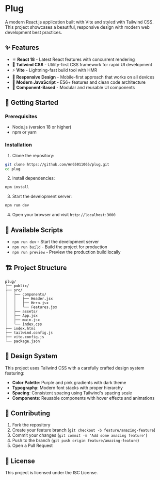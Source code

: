 # Plug

A modern React.js application built with Vite and styled with Tailwind CSS. This project showcases a beautiful, responsive design with modern web development best practices.

## ✨ Features

- ⚛️ **React 18** - Latest React features with concurrent rendering
- 🎨 **Tailwind CSS** - Utility-first CSS framework for rapid UI development
- ⚡ **Vite** - Lightning-fast build tool with HMR
- 📱 **Responsive Design** - Mobile-first approach that works on all devices
- 🚀 **Modern JavaScript** - ES6+ features and clean code architecture
- 🧩 **Component-Based** - Modular and reusable UI components

## 🚀 Getting Started

### Prerequisites

- Node.js (version 18 or higher)
- npm or yarn

### Installation

1. Clone the repository:
```bash
git clone https://github.com/An65011065/plug.git
cd plug
```

2. Install dependencies:
```bash
npm install
```

3. Start the development server:
```bash
npm run dev
```

4. Open your browser and visit `http://localhost:3000`

## 📜 Available Scripts

- `npm run dev` - Start the development server
- `npm run build` - Build the project for production
- `npm run preview` - Preview the production build locally

## 🏗️ Project Structure

```
plug/
├── public/
├── src/
│   ├── components/
│   │   ├── Header.jsx
│   │   ├── Hero.jsx
│   │   └── Features.jsx
│   ├── assets/
│   ├── App.jsx
│   ├── main.jsx
│   └── index.css
├── index.html
├── tailwind.config.js
├── vite.config.js
└── package.json
```

## 🎨 Design System

This project uses Tailwind CSS with a carefully crafted design system featuring:

- **Color Palette**: Purple and pink gradients with dark theme
- **Typography**: Modern font stacks with proper hierarchy
- **Spacing**: Consistent spacing using Tailwind's spacing scale
- **Components**: Reusable components with hover effects and animations

## 🤝 Contributing

1. Fork the repository
2. Create your feature branch (`git checkout -b feature/amazing-feature`)
3. Commit your changes (`git commit -m 'Add some amazing feature'`)
4. Push to the branch (`git push origin feature/amazing-feature`)
5. Open a Pull Request

## 📄 License

This project is licensed under the ISC License.
